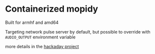# Containerized mopidy

Built for armhf and amd64

Targeting network pulse server by default, but possible to override with `AUDIO_OUTPUT` environment variable

more details in the [hackaday project](https://hackaday.io/project/160649-onion-omega-music-server)

